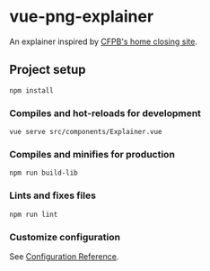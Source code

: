 # vue-png-explainer

An explainer inspired by [CFPB's home closing site](https://www.consumerfinance.gov/owning-a-home/closing-disclosure/).

## Project setup
```
npm install
```

### Compiles and hot-reloads for development
```
vue serve src/components/Explainer.vue
```

### Compiles and minifies for production
```
npm run build-lib
```

### Lints and fixes files
```
npm run lint
```

### Customize configuration
See [Configuration Reference](https://cli.vuejs.org/config/).
